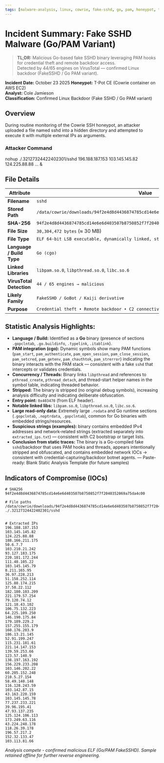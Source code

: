 ```yaml
---
tags: [malware-analysis, linux, cowrie, fake-sshd, go, pam, honeypot, tpot]
---
```


# Incident Summary: Fake SSHD Malware (Go/PAM Variant)

> **TL;DR:** Malicious Go-based fake SSHD binary leveraging PAM hooks for credential theft and remote backdoor access.  
> Detected by 44/65 engines on VirusTotal — confirmed Linux backdoor (FakeSSHD / Go PAM variant).

**Incident Date:** October 23 2025
**Honeypot:** T-Pot CE (Cowrie container on AWS EC2)  
**Analyst:** Cole Jamieson  
**Classification:** Confirmed Linux Backdoor (Fake SSHD / Go PAM variant)

## Overview
During routine monitoring of the Cowrie SSH honeypot, an attacker uploaded a file named sshd into a hidden directory and attempted to execute it with multiple external IPs as arguments.

### Attacker Command
nohup ./.32127324422402301/sshd 196.188.187.153 103.145.145.82 124.225.88.88 ... &

## File Details
| Attribute | Value |
|-----------|-------|
| **Filename** | `sshd` |
| **Stored Path** | `/data/cowrie/downloads/94f2e4d8d4436874785cd14e6e6d403507b8750852f7f2040352069a75da4c00` |
| **SHA-256** | `94f2e4d8d4436874785cd14e6e6d403507b8750852f7f2040352069a75da4c00` |
| **File Size** | `30,304,472 bytes` (≈ 30 MB) |
| **File Type** | `ELF 64-bit LSB executable, dynamically linked, stripped` |
| **Language / Build Type** | `Go (cgo)` |
| **Linked Libraries** | `libpam.so.0`, `libpthread.so.0`, `libc.so.6` |
| **VirusTotal Detection** | `44 / 65 engines → malicious` |
| **Likely Family** | `FakeSSHD / GoBot / Kaiji derivative` |
| **Purpose** | `Credential theft • Remote backdoor • C2 connectivity` |

## Statistic Analysis Highlights:
- **Language / Build:** Identified as a **Go** binary (presence of sections `.gopclntab`, `.go.buildinfo`, `.typelink`, `.itablink`).
- **PAM integration (cgo):** Dynamic symbols show many PAM functions (`pam_start`, `pam_authenticate`, `pam_open_session`, `pam_close_session`, `pam_setcred`, `pam_getenv`, `pam_chauthtok`, `pam_strerror`) indicating the binary interacts with the PAM stack — consistent with a fake `sshd` that intercepts or validates credentials.
- **Concurrency / Threads:** Binary links `libpthread` and references to `pthread_create`, `pthread_detach`, and thread-start helper names in the symbol table, indicating threaded behavior.
- **Stripped:** The binary is stripped (no original debug symbols), increasing analysis difficulty and indicating deliberate obfuscation.
- **Entry point:** `0x403470` (from ELF header).
- **Notable linked libs:** `libpam.so.0`, `libpthread.so.0`, `libc.so.6`.
- **Large read-only data:** Extremely large `.rodata` and Go runtime sections (`.gopclntab`, `.noptrdata`, `.gopclntab`), common for Go binaries with embedded strings/resources.
- **Suspicious strings (examples):** binary contains embedded IPv4 addresses and network-related strings (extracted separately into `extracted_ips.txt`) — consistent with C2 bootstrap or target lists.
- **Conclusion from static traces:** The binary is a Go-compiled fake `sshd`/backdoor that uses PAM hooks and threads, appears intentionally stripped and obfuscated, and contains embedded network IOCs → consistent with credential-capturing/backdoor botnet agents.
— Paste-ready: Blank Static Analysis Template (for future samples)

## Indicators of Compromise (IOCs)
```
# SHA256
94f2e4d8d4436874785cd14e6e6d403507b8750852f7f2040352069a75da4c00

# File paths
/data/cowrie/downloads/94f2e4d8d4436874785cd14e6e6d403507b8750852f7f2040352069a75da4c00
./.32127324422402301/sshd


# Extracted IPs
196.188.187.153
103.145.145.82
124.225.88.88
188.166.211.175
50.6.7.7
103.210.21.242
93.127.183.175
220.181.172.244
111.48.105.22
103.145.145.79
8.211.165.95
36.97.228.213
51.158.252.114
125.88.174.215
37.58.22.112
182.180.103.209
221.179.57.254
79.120.74.12
121.18.43.102
106.75.132.223
64.225.109.250
146.190.175.84
179.189.229.2
157.255.155.179
160.176.203.9
186.13.21.145
52.91.199.247
115.231.181.61
221.14.147.153
139.59.253.66
123.57.140.9
138.197.163.192
156.229.233.208
103.146.202.22
60.205.152.248
210.5.27.154
58.49.140.148
116.128.243.59
103.142.87.15
43.163.220.159
103.145.145.78
77.237.233.221
39.96.195.41
47.93.137.235
125.124.106.113
173.249.63.116
43.224.248.178
118.26.39.178
196.57.217.2
152.32.133.47
103.113.81.66
```
*Analysis compete - confirmed malicious ELF (Go/PAM FakeSSHD). Sample retained offline for further reverse engineering.*
